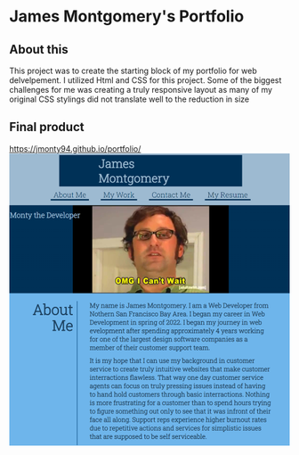# James Montgomery's Portfolio

## About this

This project was to create the starting block of my portfolio for web delvelpement. I utilized Html and CSS for this project. Some of the biggest challenges for me was creating a truly responsive layout as many of my original CSS stylings did not translate well to the reduction in size

## Final product
https://jmonty94.github.io/portfolio/
![screenshot](/Assets/images/final%20screenshot.PNG)
